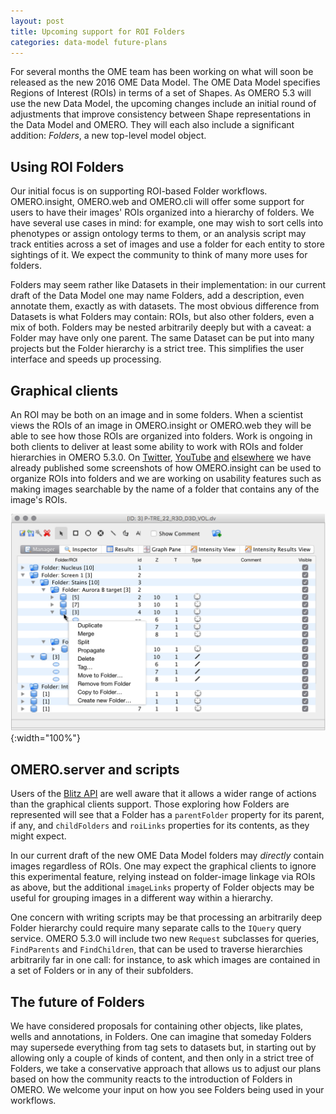 ```yaml
---
layout: post
title: Upcoming support for ROI Folders
categories: data-model future-plans
---
```


For several months the OME team has been working on what will soon be
released as the new 2016 OME Data Model. The OME Data Model specifies
Regions of Interest (ROIs) in terms of a set of Shapes. As OMERO 5.3
will use the new Data Model, the upcoming changes include an initial
round of adjustments that improve consistency between Shape
representations in the Data Model and OMERO. They will each also include
a significant addition: *Folders*, a new top-level model object.

## Using ROI Folders

Our initial focus is on supporting ROI-based Folder workflows.
OMERO.insight, OMERO.web and OMERO.cli will offer some support for users
to have their images' ROIs organized into a hierarchy of folders. We
have several use cases in mind: for example, one may wish to sort cells
into phenotypes or assign ontology terms to them, or an analysis script
may track entities across a set of images and use a folder for each
entity to store sightings of it. We expect the community to think of
many more uses for folders.

Folders may seem rather like Datasets in their implementation: in our
current draft of the Data Model one may name Folders, add a description,
even annotate them, exactly as with datasets. The most obvious
difference from Datasets is what Folders may contain: ROIs, but also
other folders, even a mix of both. Folders may be nested arbitrarily
deeply but with a caveat: a Folder may have only one parent. The same
Dataset can be put into many projects but the Folder hierarchy is a
strict tree. This simplifies the user interface and speeds up
processing.

## Graphical clients

An ROI may be both on an image and in some folders. When a scientist
views the ROIs of an image in OMERO.insight or OMERO.web they will be
able to see how those ROIs are organized into folders. Work is ongoing
in both clients to deliver at least some ability to work with ROIs and
folder hierarchies in OMERO 5.3.0. On
[Twitter](https://twitter.com/openmicroscopy/status/710155229682126848),
[YouTube](https://www.youtube.com/watch?v=rkwQ8lzpAFs)
[and](https://github.com/openmicroscopy/design/issues/14)
[elsewhere](https://github.com/openmicroscopy/design/issues/15) we have
already published some screenshots of how OMERO.insight can be used to
organize ROIs into folders and we are working on usability features such
as making images searchable by the name of a folder that contains any of
the image's ROIs.

![ROI Folder screenshot](/images/ROI-Folder-Insight.png){:width="100%"}

## OMERO.server and scripts

Users of the [Blitz
API](http://www.openmicroscopy.org/site/support/omero5.2/developers/Modules/Api.html)
are well aware that it allows a wider range of actions than the
graphical clients support. Those exploring how Folders are represented
will see that a Folder has a `parentFolder` property for its parent, if
any, and `childFolders` and `roiLinks` properties for its contents, as
they might expect.

In our current draft of the new OME Data Model folders may *directly*
contain images regardless of ROIs. One may expect the graphical clients
to ignore this experimental feature, relying instead on folder-image
linkage via ROIs as above, but the additional `imageLinks` property of
Folder objects may be useful for grouping images in a different way
within a hierarchy.

One concern with writing scripts may be that processing an arbitrarily
deep Folder hierarchy could require many separate calls to the `IQuery`
query service. OMERO 5.3.0 will include two new `Request` subclasses for
queries, `FindParents` and `FindChildren`, that can be used to traverse
hierarchies arbitrarily far in one call: for instance, to ask which
images are contained in a set of Folders or in any of their subfolders.

## The future of Folders

We have considered proposals for containing other objects, like plates,
wells and annotations, in Folders. One can imagine that someday Folders
may supersede everything from tag sets to datasets but, in starting out
by allowing only a couple of kinds of content, and then only in a strict
tree of Folders, we take a conservative approach that allows us to
adjust our plans based on how the community reacts to the introduction
of Folders in OMERO. We welcome your input on how you see Folders being
used in your workflows.
